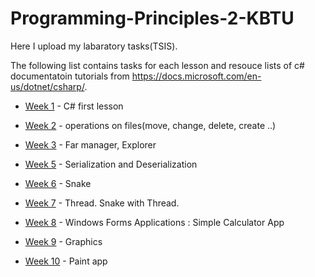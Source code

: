 # Programming-Principles-2-KBTU

Here I upload my labaratory tasks(TSIS).

The following list contains tasks for each lesson and resouce lists of c# documentatoin tutorials from https://docs.microsoft.com/en-us/dotnet/csharp/.

* [Week 1](https://d1b10bmlvqabco.cloudfront.net/attach/jrblfrwdsdm685/i30ei1gp25gpx/jrbpmhuflnt/Lab1_PP2.pdf) - C# first lesson

* [Week 2](https://d1b10bmlvqabco.cloudfront.net/attach/jrblfrwdsdm685/i30ei1gp25gpx/jrlzs8n82e2f/Lab2_PP2.pdf) - operations on files(move, change, delete, create ..)

* [Week 3](https://d1b10bmlvqabco.cloudfront.net/attach/jrblfrwdsdm685/i30ei1gp25gpx/jrvo1550kclv/Lab3_pp2.pdf) - Far manager, Explorer

* [Week 5](https://d1b10bmlvqabco.cloudfront.net/attach/jrblfrwdsdm685/i30ei1gp25gpx/jsfodny9y6sn/TSIS4_PP2.pdf) - Serialization and Deserialization

* [Week 6](https://d1b10bmlvqabco.cloudfront.net/attach/jrblfrwdsdm685/i30ei1gp25gpx/jspon0p3htms/TSIS5.pdf) - Snake

* [Week 7](https://d1b10bmlvqabco.cloudfront.net/attach/jrblfrwdsdm685/i30ei1gp25gpx/jt9psybvdssf/TSIS6_PP2.pdf) - Thread. Snake with Thread.

* [Week 8](https://d1b10bmlvqabco.cloudfront.net/attach/jrblfrwdsdm685/i30ei1gp25gpx/jtb17weri1vt/TSIS7_PP2.pdf) - Windows Forms Applications : Simple Calculator App

* [Week 9](https://d1b10bmlvqabco.cloudfront.net/attach/jrblfrwdsdm685/i30ei1gp25gpx/ju53l681m5h3/TSIS8_PP2.pdf) - Graphics

* [Week 10](https://d1b10bmlvqabco.cloudfront.net/attach/jrblfrwdsdm685/i30ei1gp25gpx/ju53mcuw909w/TSIS9_PP2.pdf) - Paint app
